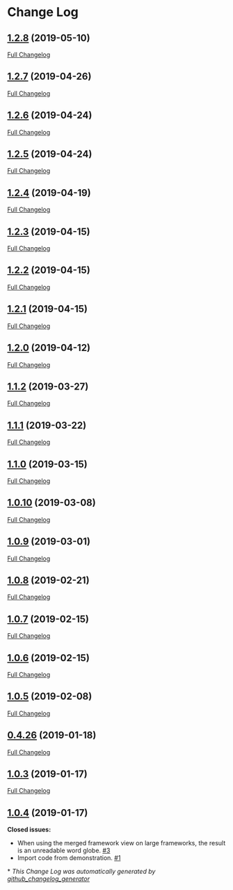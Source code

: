 # Change Log

## [1.2.8](https://github.com/cassproject/cass-align/tree/1.2.8) (2019-05-10)
[Full Changelog](https://github.com/cassproject/cass-align/compare/1.2.7...1.2.8)

## [1.2.7](https://github.com/cassproject/cass-align/tree/1.2.7) (2019-04-26)
[Full Changelog](https://github.com/cassproject/cass-align/compare/1.2.6...1.2.7)

## [1.2.6](https://github.com/cassproject/cass-align/tree/1.2.6) (2019-04-24)
[Full Changelog](https://github.com/cassproject/cass-align/compare/1.2.5...1.2.6)

## [1.2.5](https://github.com/cassproject/cass-align/tree/1.2.5) (2019-04-24)
[Full Changelog](https://github.com/cassproject/cass-align/compare/1.2.4...1.2.5)

## [1.2.4](https://github.com/cassproject/cass-align/tree/1.2.4) (2019-04-19)
[Full Changelog](https://github.com/cassproject/cass-align/compare/1.2.3...1.2.4)

## [1.2.3](https://github.com/cassproject/cass-align/tree/1.2.3) (2019-04-15)
[Full Changelog](https://github.com/cassproject/cass-align/compare/1.2.2...1.2.3)

## [1.2.2](https://github.com/cassproject/cass-align/tree/1.2.2) (2019-04-15)
[Full Changelog](https://github.com/cassproject/cass-align/compare/1.2.1...1.2.2)

## [1.2.1](https://github.com/cassproject/cass-align/tree/1.2.1) (2019-04-15)
[Full Changelog](https://github.com/cassproject/cass-align/compare/1.2.0...1.2.1)

## [1.2.0](https://github.com/cassproject/cass-align/tree/1.2.0) (2019-04-12)
[Full Changelog](https://github.com/cassproject/cass-align/compare/1.1.2...1.2.0)

## [1.1.2](https://github.com/cassproject/cass-align/tree/1.1.2) (2019-03-27)
[Full Changelog](https://github.com/cassproject/cass-align/compare/1.1.1...1.1.2)

## [1.1.1](https://github.com/cassproject/cass-align/tree/1.1.1) (2019-03-22)
[Full Changelog](https://github.com/cassproject/cass-align/compare/1.1.0...1.1.1)

## [1.1.0](https://github.com/cassproject/cass-align/tree/1.1.0) (2019-03-15)
[Full Changelog](https://github.com/cassproject/cass-align/compare/1.0.10...1.1.0)

## [1.0.10](https://github.com/cassproject/cass-align/tree/1.0.10) (2019-03-08)
[Full Changelog](https://github.com/cassproject/cass-align/compare/1.0.9...1.0.10)

## [1.0.9](https://github.com/cassproject/cass-align/tree/1.0.9) (2019-03-01)
[Full Changelog](https://github.com/cassproject/cass-align/compare/1.0.8...1.0.9)

## [1.0.8](https://github.com/cassproject/cass-align/tree/1.0.8) (2019-02-21)
[Full Changelog](https://github.com/cassproject/cass-align/compare/1.0.7...1.0.8)

## [1.0.7](https://github.com/cassproject/cass-align/tree/1.0.7) (2019-02-15)
[Full Changelog](https://github.com/cassproject/cass-align/compare/1.0.6...1.0.7)

## [1.0.6](https://github.com/cassproject/cass-align/tree/1.0.6) (2019-02-15)
[Full Changelog](https://github.com/cassproject/cass-align/compare/1.0.5...1.0.6)

## [1.0.5](https://github.com/cassproject/cass-align/tree/1.0.5) (2019-02-08)
[Full Changelog](https://github.com/cassproject/cass-align/compare/0.4.26...1.0.5)

## [0.4.26](https://github.com/cassproject/cass-align/tree/0.4.26) (2019-01-18)
[Full Changelog](https://github.com/cassproject/cass-align/compare/1.0.3...0.4.26)

## [1.0.3](https://github.com/cassproject/cass-align/tree/1.0.3) (2019-01-17)
[Full Changelog](https://github.com/cassproject/cass-align/compare/1.0.4...1.0.3)

## [1.0.4](https://github.com/cassproject/cass-align/tree/1.0.4) (2019-01-17)
**Closed issues:**

- When using the merged framework view on large frameworks, the result is an unreadable word globe. [\#3](https://github.com/cassproject/cass-align/issues/3)
- Import code from demonstration. [\#1](https://github.com/cassproject/cass-align/issues/1)



\* *This Change Log was automatically generated by [github_changelog_generator](https://github.com/skywinder/Github-Changelog-Generator)*